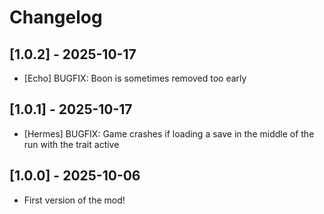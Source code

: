 # Changelog

## [1.0.2] - 2025-10-17

- [Echo] BUGFIX: Boon is sometimes removed too early

## [1.0.1] - 2025-10-17

- [Hermes] BUGFIX: Game crashes if loading a save in the middle of the run with the trait active

## [1.0.0] - 2025-10-06

- First version of the mod!